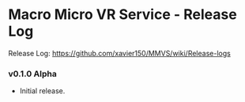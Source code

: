 # Macro Micro VR Service - Release Log
Release Log: https://github.com/xavier150/MMVS/wiki/Release-logs

###  v0.1.0 Alpha

- Initial release.
